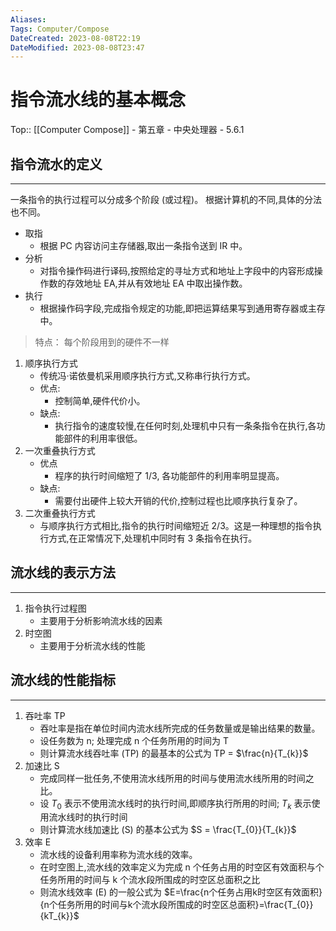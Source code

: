 ```yaml
---
Aliases: 
Tags: Computer/Compose 
DateCreated: 2023-08-08T22:19
DateModified: 2023-08-08T23:47
---
```

# 指令流水线的基本概念

Top:: [[Computer Compose]] - 第五章 - 中央处理器 - 5.6.1

## 指令流水的定义
---
一条指令的执行过程可以分成多个阶段 (或过程)。
根据计算机的不同,具体的分法也不同。

- 取指
	- 根据 PC 内容访问主存储器,取出一条指令送到 IR 中。
- 分析
	- 对指令操作码进行译码,按照给定的寻址方式和地址上字段中的内容形成操作数的存效地址 EA,并从有效地址 EA 中取出操作数。
- 执行
	- 根据操作码字段,完成指令规定的功能,即把运算结果写到通用寄存器或主存中。

> 特点： 每个阶段用到的硬件不一样

1. 顺序执行方式
	- 传统冯·诺依曼机采用顺序执行方式,又称串行执行方式。
	- 优点:
		- 控制简单,硬件代价小。
	- 缺点:
		- 执行指令的速度较慢,在任何时刻,处理机中只有一条条指令在执行,各功能部件的利用率很低。
2. 一次重叠执行方式
	- 优点
		- 程序的执行时间缩短了 1/3, 各功能部件的利用率明显提高。
	- 缺点:
		- 需要付出硬件上较大开销的代价,控制过程也比顺序执行复杂了。
3. 二次重叠执行方式
	- 与顺序执行方式相比,指令的执行时间缩短近 2/3。这是一种理想的指令执行方式,在正常情况下,处理机中同时有 3 条指令在执行。

## 流水线的表示方法
---
1. 指令执行过程图
	- 主要用于分析影响流水线的因素
2. 时空图
	- 主要用于分析流水线的性能

## 流水线的性能指标
---
1. 吞吐率 TP
	- 吞吐率是指在单位时间内流水线所完成的任务数量或是输出结果的数量。
	- 设任务数为 n; 处理完成 n 个任务所用的时间为 T
	- 则计算流水线吞吐率 (TP) 的最基本的公式为 TP = $\frac{n}{T_{k}}$
2. 加速比 S
	- 完成同样一批任务,不使用流水线所用的时间与使用流水线所用的时间之比。
	- 设 $T_{0}$ 表示不使用流水线时的执行时间,即顺序执行所用的时间; $T_{k}$ 表示使用流水线时的执行时间  
	- 则计算流水线加速比 (S) 的基本公式为 $S = \frac{T_{0}}{T_{k}}$
3. 效率 E
	- 流水线的设备利用率称为流水线的效率。
	- 在时空图上,流水线的效率定义为完成 n 个任务占用的时空区有效面积与个任务所用的时间与 k 个流水段所围成的时空区总面积之比
	- 则流水线效率 (E) 的一般公式为 $E=\frac{n个任务占用k时空区有效面积}{n个任务所用的时间与k个流水段所围成的时空区总面积}=\frac{T_{0}}{kT_{k}}$
